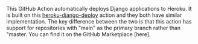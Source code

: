 This GitHub Action automatically deploys Django applications to Heroku. It is built on this [heroku-django-deploy](https://github.com/nyakaz73/heroku-django-deploy) action and they both have similar implementation. The key difference between the two is that this action has support for repositories with "main" as the primary branch rather than "master. You can find it on the GitHub Marketplace [here].
